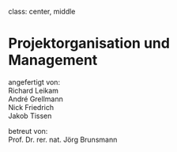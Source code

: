 class: center, middle

# Projektorganisation und Management

angefertigt von:  
Richard Leikam  
André Grellmann  
Nick Friedrich  
Jakob Tissen  

<div>
betreut von:<br>
Prof. Dr. rer. nat. Jörg Brunsmann
</div>
